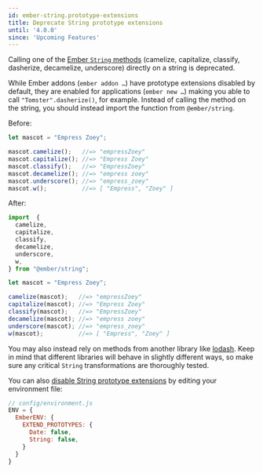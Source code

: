 ```yaml
---
id: ember-string.prototype-extensions
title: Deprecate String prototype extensions
until: '4.0.0'
since: 'Upcoming Features'
---
```


Calling one of the [Ember `String` methods](https://api.emberjs.com/ember/3.22/classes/String) (camelize, capitalize, classify, dasherize, decamelize, underscore) directly on a string is deprecated.

While Ember addons (`ember addon …`) have prototype extensions disabled by default, they are enabled for applications (`ember new …`) making you able to call `"Tomster".dasherize()`, for example.
Instead of calling the method on the string, you should instead import the function from `@ember/string`.

Before:

```js
let mascot = "Empress Zoey";

mascot.camelize();   //=> "empressZoey"
mascot.capitalize(); //=> "Empress Zoey"
mascot.classify();   //=> "EmpressZoey"
mascot.decamelize(); //=> "empress zoey"
mascot.underscore(); //=> "empress_zoey"
mascot.w();          //=> [ "Empress", "Zoey" ]
```

After:

```js
import  {
  camelize,
  capitalize, 
  classify, 
  decamelize,
  underscore, 
  w, 
} from "@ember/string";

let mascot = "Empress Zoey";

camelize(mascot);   //=> "empressZoey"
capitalize(mascot); //=> "Empress Zoey"
classify(mascot);   //=> "EmpressZoey"
decamelize(mascot); //=> "empress zoey"
underscore(mascot); //=> "empress_zoey"
w(mascot);          //=> [ "Empress", "Zoey" ]
```

You may also instead rely on methods from another library like [lodash](https://lodash.com/).
Keep in mind that different libraries will behave in slightly different ways, so make sure any critical `String` transformations are thoroughly tested.

You can also [disable String prototype extensions](https://guides.emberjs.com/release/configuring-ember/disabling-prototype-extensions/) by editing your environment file:

```js
// config/environment.js
ENV = {
  EmberENV: {
    EXTEND_PROTOTYPES: {
      Date: false,
      String: false,
    }
  }
}
```
